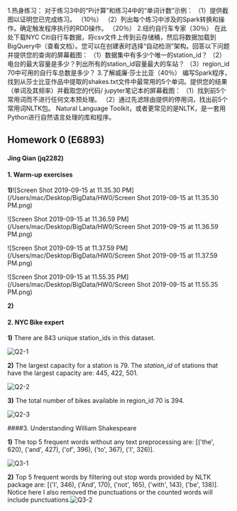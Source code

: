 1.热身练习：
对于练习3中的“Pi计算”和练习4中的“单词计数”示例：
（1）提供截图以证明您已完成练习。 （10％）
（2）列出每个练习中涉及的Spark转换和操作。确定触发程序执行的RDD操作。 （20％）
2.纽约自行车专家（30％）
在此处下载NYC Citi自行车数据，将csv文件上传到云存储桶，然后将数据加载到BigQuery中（查看文档）。您可以在创建表时选择“自动检测”架构。回答以下问题并提供您的查询的屏幕截图：
（1）数据集中有多少个唯一的station_id？
（2）电台的最大容量是多少？列出所有的station_id容量最大的车站？
（3）region_id 70中可用的自行车总数是多少？
3.了解威廉·莎士比亚（40％）
编写Spark程序，找到从莎士比亚作品中提取的shakes.txt文件中最常用的5个单词。提供您的结果（单词及其频率）并截取您的代码/ jupyter笔记本的屏幕截图：
（1）找到前5个常用词而不进行任何文本预处理。
（2）通过先滤除由提供的停用词，找出前5个常用词NLTK包。 Natural Language Toolkit，或者更常见的是NLTK，是一套用Python进行自然语言处理的库和程序。

## Homework 0 (E6893)

####                                                                                                                       Jing Qian (jq2282)

#### 1. Warm-up exercises

**1)**![Screen Shot 2019-09-15 at 11.35.30 PM](/Users/mac/Desktop/BigData/HW0/Screen Shot 2019-09-15 at 11.35.30 PM.png)

![Screen Shot 2019-09-15 at 11.36.59 PM](/Users/mac/Desktop/BigData/HW0/Screen Shot 2019-09-15 at 11.36.59 PM.png)

![Screen Shot 2019-09-15 at 11.37.59 PM](/Users/mac/Desktop/BigData/HW0/Screen Shot 2019-09-15 at 11.37.59 PM.png)

![Screen Shot 2019-09-15 at 11.55.35 PM](/Users/mac/Desktop/BigData/HW0/Screen Shot 2019-09-15 at 11.55.35 PM.png)

**2)**





#### 2. NYC Bike expert

**1)** There are 843 unique station_ids in this dataset.

![Q2-1](/Users/mac/Desktop/BigData/HW0/Q2-1.png)

**2)** The largest capacity for a station is 79. The *station_id* of stations that have the largest capacity are: 445, 422, 501.

![Q2-2](/Users/mac/Desktop/BigData/HW0/Q2-2.png)

**3)** The total number of bikes available in region_id 70 is 394.

![Q2-3](/Users/mac/Desktop/BigData/HW0/Q2-3.png)



####3. Understanding William Shakespeare

**1)** The top 5 frequent words without any text preprocessing are: [('the', 620), ('and', 427), ('of', 396), ('to', 367), ('I', 326)].

![Q3-1](/Users/mac/Desktop/BigData/HW0/Q3-1.png)

**2)**  Top 5 frequent words by filtering out stop words provided by NLTK package are:  [('I', 346), ('And', 170), ('not', 165), ('with', 143), ('be', 138)]. Notice here I also removed the punctuations or the counted words will include punctuations.![Q3-2](/Users/mac/Desktop/BigData/HW0/Q3-2.png)